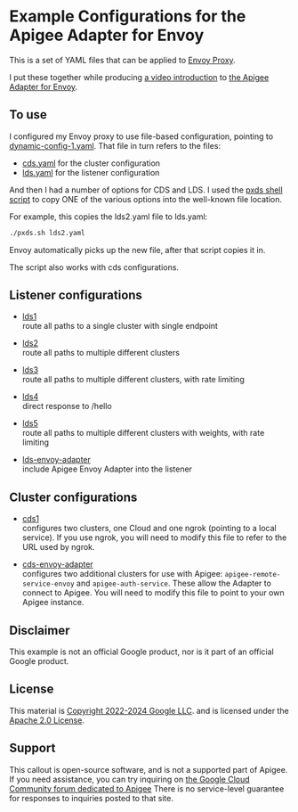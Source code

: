 # Example Configurations for the Apigee Adapter for Envoy

This is a set of YAML files that can be applied to [Envoy Proxy](https://envoyoproxy.io).

I put these together while producing [a video introduction](https://youtu.be/vpvJDMi4JFI) to [the Apigee Adapter for Envoy](https://cloud.google.com/apigee/docs/api-platform/envoy-adapter/v2.0.x/concepts).

## To use

I configured my Envoy proxy to use file-based configuration, pointing to [dynamic-config-1.yaml](./dynamic-config-1.yaml).  That file in turn refers to the files:

* [cds.yaml](./cds.yaml) for the cluster configuration
* [lds.yaml](./lds.yaml) for the listener configuration


And then I had a number of options for CDS and LDS.  I used the [pxds shell
script](./pxds.sh) to copy ONE of the various options into the well-known file
location.

For example, this copies the lds2.yaml file to lds.yaml:

```sh
./pxds.sh lds2.yaml
```

Envoy automatically picks up the new file, after that script copies it in.

The script also works with cds configurations.


## Listener configurations

* [lds1](./lds1.yaml)  
  route all paths to a single cluster with single endpoint

* [lds2](./lds2.yaml)  
  route all paths to multiple different clusters

* [lds3](./lds3.yaml)  
  route all paths to multiple different clusters, with rate limiting

* [lds4](./lds4.yaml)  
  direct response to /hello

* [lds5](./lds5.yaml)  
  route all paths to multiple different clusters with weights, with rate limiting

* [lds-envoy-adapter](./lds-envoy-adapter.yaml)  
  include Apigee Envoy Adapter into the listener

## Cluster configurations

* [cds1](./cds1.yaml)  
  configures two clusters, one Cloud and one ngrok (pointing to a local service). If you
  use ngrok, you will need to modify this file to refer to the URL used by ngrok.

* [cds-envoy-adapter](./cds-envoy-adapter.yaml)  
  configures two additional clusters for use with Apigee: `apigee-remote-service-envoy` and `apigee-auth-service`.
  These allow the Adapter to connect to Apigee.  You will need to modify this file to point to your own
  Apigee instance.

## Disclaimer

This example is not an official Google product, nor is it part of an
official Google product.

## License

This material is [Copyright 2022-2024 Google LLC](./NOTICE).
and is licensed under the [Apache 2.0 License](LICENSE).


## Support

This callout is open-source software, and is not a supported part of Apigee.  If
you need assistance, you can try inquiring on [the Google Cloud Community forum
dedicated to Apigee](https://goo.gle/apigee-community) There is no service-level
guarantee for responses to inquiries posted to that site.
